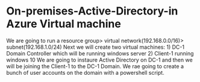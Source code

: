 # On-premises-Active-Directory-in Azure Virtual machine
We are going to run a resource group> virtual network(192.168.0.0/16)> subnet(192.168.1.0/24)
Next we will create two virtual machines:
     1) DC-1 Domain Controller which will be running windows server
     2) Client-1 running windows 10
We are going to instaure Active Directory on DC-1 and then we will be joining the Client-1 to the DC-1 Domain.
We rae going to create a bunch of user accounts on the domain with a powershell script.

